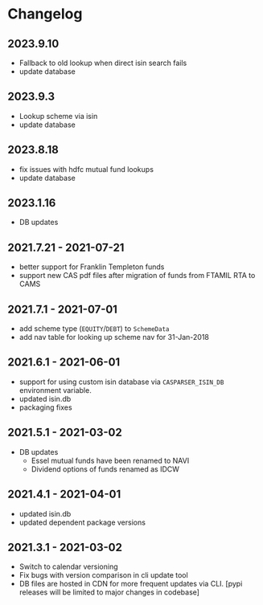 # Changelog

## 2023.9.10
- Fallback to old lookup when direct isin search fails
- update database

## 2023.9.3
- Lookup scheme via isin
- update database

## 2023.8.18
- fix issues with hdfc mutual fund lookups
- update database

## 2023.1.16
- DB updates

## 2021.7.21 - 2021-07-21
- better support for Franklin Templeton funds
- support new CAS pdf files after migration of funds from FTAMIL RTA to CAMS

## 2021.7.1 - 2021-07-01
- add scheme type (`EQUITY`/`DEBT`) to `SchemeData`
- add nav table for looking up scheme nav for 31-Jan-2018

## 2021.6.1 - 2021-06-01
- support for using custom isin database via `CASPARSER_ISIN_DB` environment variable.
- updated isin.db
- packaging fixes

## 2021.5.1 - 2021-03-02
- DB updates
  - Essel mutual funds have been renamed to NAVI
  - Dividend options of funds renamed as IDCW

## 2021.4.1 - 2021-04-01
- updated isin.db
- updated dependent package versions

## 2021.3.1 - 2021-03-02
- Switch to calendar versioning
- Fix bugs with version comparison in cli update tool
- DB files are hosted in CDN for more frequent updates via CLI. [pypi releases will be limited to major changes in codebase]
